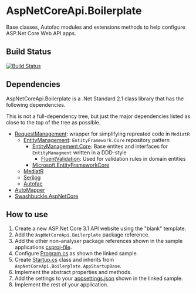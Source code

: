 # AspNetCoreApi.Boilerplate

Base classes, Autofac modules and extensions methods to help configure ASP.Net Core Web API apps.

## Build Status
[![Build Status](https://saji.visualstudio.com/Open%20Source/_apis/build/status/TheMagnificent11.aspnetcoreapi-boilerplate?branchName=master)](https://saji.visualstudio.com/Open%20Source/_build/latest?definitionId=37&branchName=master)

## Dependencies

AspNetCoreApi.Boilerplate is a .Net Standard 2.1 class library that has the following dependencies.

This is not a full-dependency tree, but just the major dependencies listed as close to the top of the tree as possible.

- [RequestManagement](https://www.nuget.org/packages/RequestManagement/): wrapper for simplifying repreated code in `MediatR`
  - [EntityManagement](https://www.nuget.org/packages/EntityManagement/): `EntityFramework.Core` repository pattern
    - [EntityManagement.Core](https://www.nuget.org/packages/EntityManagement.Core/): Base entites and interfaces for `EntityManagment` written in a DDD-style
      - [FluentValidation](https://www.nuget.org/packages/FluentValidation/): Used for validation rules in domain entities
    - [Microsoft.EntityFrameworkCore](https://www.nuget.org/packages/Microsoft.EntityFrameworkCore/)
  - [MediatR](https://www.nuget.org/packages/MediatR/)
  - [Serilog](https://www.nuget.org/packages/Serilog/)
  - [Autofac](https://www.nuget.org/packages/Autofac/)
- [AutoMapper](https://www.nuget.org/packages/AutoMapper/)
- [Swashbuckle.AspNetCore](https://www.nuget.org/packages/Swashbuckle.AspNetCore/)

## How to use

1. Create a new ASP.Net Core 3.1 API website using the "blank" template.
2. Add the `AspNetCoreApi.Boilerplate` package reference.
3. Add the other non-analyser package references shown in the sample applications [csproj-file](/SampleApiWebApp/SampleApiWebApp.csproj).
4. Configure [Program.cs](/SampleApiWebApp/Program.cs) as shown the linked sample.
5. Create [Startup.cs](/SampleApiWebApp/Startup.cs) class and inherits from `AspNetCoreApi.Boilerplate.AppStartupBase`.
6. Implement the abstract properties and methods.
7. Add the settings to your [appsettings.json](/SampleApiWebApp/appsettings.json) shown in the linked sample.
8. Implement the rest of your application.
  